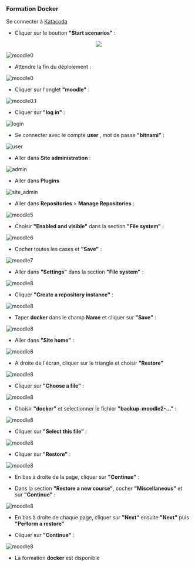 ### Formation Docker

Se connecter à [Katacoda](https://www.katacoda.com/linagora/scenarios/docker-training)

- Cliquer sur le boutton **"Start scenarios"** :

<p align="center">
  <img src="./images/preconf0.png">
</p>

![moodle0](./images/preconf0.png) 

- Attendre la fin du déploiement :

![moodle0](./images/preconf1.png) 

- Cliquer sur l'onglet **"moodle"** :

![moodle0.1](./images/preconf2.png)

- Cliquer sur **"log in"** :

![login](./images/moodle1.png)

- Se connecter avec le compte **user** , mot de passe **"bitnami"** :

![user](./images/moodle2.png)

- Aller dans **Site administration** : 

![admin](./images/moodle3.png)

- Aller dans **Plugins** 

![site_admin](./images/moodle4.png)

- Aller dans **Repositories** > **Manage Repositories** :

![moodle5](./images/moodle5.png)

- Choisir **"Enabled and visible"** dans la section **"File system"** :

![moodle6](./images/moodle6.png)

- Cocher toutes les cases et **"Save"** :

![moodle7](./images/moodle7.png)

- Aller dans **"Settings"** dans la section **"File system"** :

![moodle8](./images/moodle8.png)

- Cliquer **"Create a repository instance"** :

![moodle8](./images/moodle9.png)

- Taper **docker** dans le champ **Name** et cliquer sur **"Save"** :

![moodle8](./images/moodle10.png)

- Aller dans **"Site home"** :

![moodle8](./images/moodle11.png)

- A droite de l'écran, cliquer sur le triangle et choisir **"Restore"**

![moodle8](./images/moodle12.png)

- Cliquer sur **"Choose a file"** :

![moodle8](./images/moodle13.png)

- Choisir **"docker"** et selectionner le fichier **"backup-moodle2-..."** :

![moodle8](./images/moodle14.png)

- Cliquer sur **"Select this file"** :

![moodle8](./images/moodle15.png)

- Cliquer sur **"Restore"** :

![moodle8](./images/moodle16.png)

- En bas à droite de la page, cliquer sur **"Continue"** :

- Dans la section **"Restore a new course"**, cocher **"Miscellaneous"** et sur **"Continue"** :

![moodle8](./images/moodle171.png)

- En bas à droite de chaque page, cliquer sur **"Next"** ensuite **"Next"** puis **"Perform a restore"**

- Cliquer sur **"Continue"** :

![moodle8](./images/moodle181.png)

- La formation **docker** est disponible
